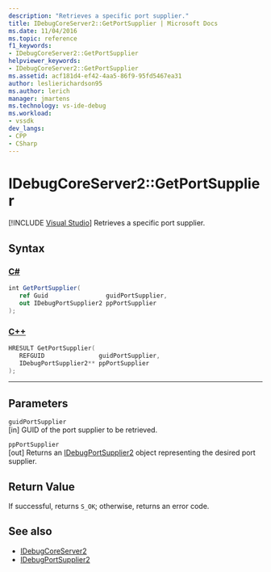 ```yaml
---
description: "Retrieves a specific port supplier."
title: IDebugCoreServer2::GetPortSupplier | Microsoft Docs
ms.date: 11/04/2016
ms.topic: reference
f1_keywords:
- IDebugCoreServer2::GetPortSupplier
helpviewer_keywords:
- IDebugCoreServer2::GetPortSupplier
ms.assetid: acf181d4-ef42-4aa5-86f9-95fd5467ea31
author: leslierichardson95
ms.author: lerich
manager: jmartens
ms.technology: vs-ide-debug
ms.workload:
- vssdk
dev_langs:
- CPP
- CSharp
---
```

# IDebugCoreServer2::GetPortSupplier

 [!INCLUDE [Visual Studio](~/includes/applies-to-version/vs-windows-only.md)]
Retrieves a specific port supplier.

## Syntax

### [C#](#tab/csharp)
```csharp
int GetPortSupplier( 
   ref Guid                guidPortSupplier,
   out IDebugPortSupplier2 ppPortSupplier
);
```
### [C++](#tab/cpp)
```cpp
HRESULT GetPortSupplier( 
   REFGUID               guidPortSupplier,
   IDebugPortSupplier2** ppPortSupplier
);
```
---

## Parameters
`guidPortSupplier`\
[in] GUID of the port supplier to be retrieved.

`ppPortSupplier`\
[out] Returns an [IDebugPortSupplier2](../../../extensibility/debugger/reference/idebugportsupplier2.md) object representing the desired port supplier.

## Return Value
 If successful, returns `S_OK`; otherwise, returns an error code.

## See also
- [IDebugCoreServer2](../../../extensibility/debugger/reference/idebugcoreserver2.md)
- [IDebugPortSupplier2](../../../extensibility/debugger/reference/idebugportsupplier2.md)
